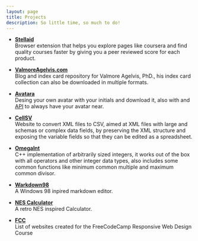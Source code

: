 ```yaml
---
layout: page
title: Projects
description: So little time, so much to do!
---
```


- [**Stellaid**](https://MatiasAgelvis.com/stellaid)  
	Browser extension that helps you explore pages like coursera and find quality courses faster by giving you a peer reviewed score for each product.

- [**ValmoreAgelvis.com**](https://valmoreagelvis.com)  
	Blog and index card repository for Valmore Agelvis, PhD., his index card collection can also be downloaded in multiple formats.

- [**Avatara**](https://avatara.vercel.app)  
	  Desing your own avatar with your initials and download it, also with and [API](http://avatara.herokuapp.com/) to always have your avatar near.

- [**CellSV**](https://MatiasAgelvis.com/cellsv)  
	Website to convert XML files to CSV, aimed at XML files with large and schemas or complex data fields, by preserving the XML structure and exposing the variable fields so that they can be edited as a spreadsheet.

- [**OmegaInt**](https://github.com/matiasagelvis/omegaint)  
	C++ implementation of arbitrarily sized integers, it works out of the box with all operators and other integer data types, also includes some common  functions like minimum common multiple and maximum common divisor.

- [**Warkdown98**](https://matiasagelvis.com/Warkdown-98/)  
	A Windows 98 inpired markdown editor.

- [**NES Calculator**](https://matiasagelvis.com/NEScalculator)  
	A retro NES inspired Calculator.

- [**FCC**](https://matiasagelvis.com/FCC/)  
	List of websites created for the FreeCodeCamp Responsive Web Design Course